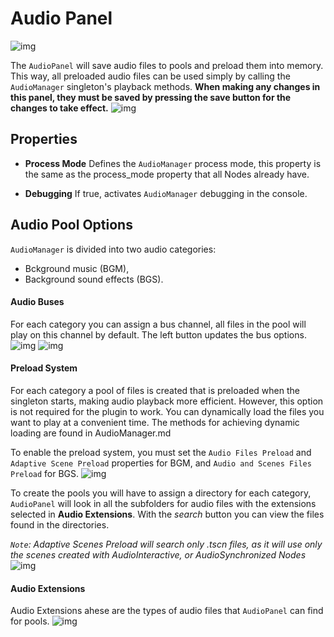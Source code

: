 ﻿# Audio Panel

![img](https://i.imgur.com/IKoyUjL.png)

The `AudioPanel` will save audio files to pools and preload them into memory. This way, all preloaded audio files can be used simply by calling the `AudioManager` singleton's playback methods.
**When making any changes in this panel, they must be saved by pressing the save button for the changes to take effect.**
![img](https://i.imgur.com/ED7M2Ec.png)


## Properties
* **Process Mode** 
Defines the `AudioManager` process mode, this property is the same as the process_mode property that all Nodes already have.

* **Debugging**
If true, activates `AudioManager` debugging in the console.

## Audio Pool Options
`AudioManager` is divided into two audio categories: 
* Bckground music (BGM),
* Background sound effects (BGS).

#### Audio Buses
For each category you can assign a bus channel, all files in the pool will play on this channel by default.
The left button updates the bus options.
![img](https://i.imgur.com/wciXAyN.png)
![img](https://i.imgur.com/olhUkrm.png)
#### Preload System
For each category a pool of files is created that is preloaded when the singleton starts, making audio playback more efficient. However, this option is not required for the plugin to work. You can dynamically load the files you want to play at a convenient time. The methods for achieving dynamic loading are found in AudioManager.md

To enable the preload system, you must set the `Audio Files Preload` and `Adaptive Scene Preload` properties for BGM, and `Audio and Scenes Files Preload` for BGS.
![img](https://i.imgur.com/kA368tE.png)

To create the pools you will have to assign a directory for each category, `AudioPanel` will look in all the subfolders for audio files with the extensions selected in **Audio Extensions**.
With the *search* button you can view the files found in the directories.

*`Note`: Adaptive Scenes Preload will search only .tscn files, as it will use only the scenes created with AudioInteractive, or AudioSynchronized Nodes*
![img](https://i.imgur.com/wbKBNil.png)
#### Audio Extensions
Audio Extensions ahese are the types of audio files that `AudioPanel` can find for pools.
![img](https://i.imgur.com/7UDXRik.png)



